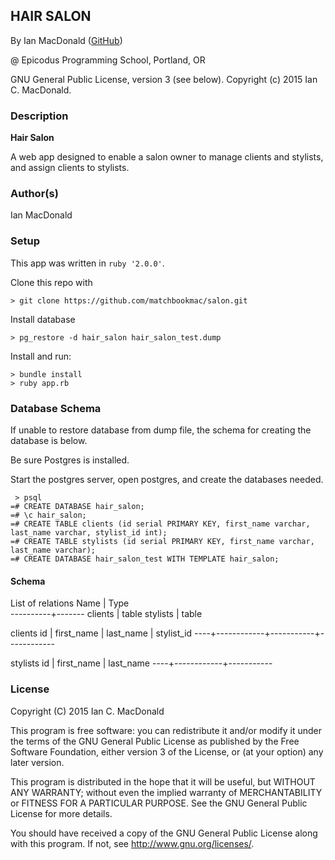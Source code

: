 ## HAIR SALON

<a href="APP LINK IF APPLICABLE" target="#"><APP LINK NAME></a>

By Ian MacDonald (<a href="https://github.com/matchbookmac" target="#">GitHub</a>)

@ Epicodus Programming School, Portland, OR

GNU General Public License, version 3 (see below). Copyright (c) 2015 Ian C. MacDonald.

### Description

**Hair Salon**

A web app designed to enable a salon owner to manage clients and stylists, and assign clients to stylists.

### Author(s)

Ian MacDonald

### Setup

This app was written in `ruby '2.0.0'`.

Clone this repo with
```console
> git clone https://github.com/matchbookmac/salon.git
```
Install database
```console
> pg_restore -d hair_salon hair_salon_test.dump
```

Install and run:
```console
> bundle install
> ruby app.rb
```

### Database Schema

If unable to restore database from dump file, the schema for creating the database is below.

Be sure Postgres is installed.

Start the postgres server, open postgres, and create the databases needed.

```console
 > psql
=# CREATE DATABASE hair_salon;
=# \c hair_salon;
=# CREATE TABLE clients (id serial PRIMARY KEY, first_name varchar, last_name varchar, stylist_id int);
=# CREATE TABLE stylists (id serial PRIMARY KEY, first_name varchar, last_name varchar);
=# CREATE DATABASE hair_salon_test WITH TEMPLATE hair_salon;
```

#### Schema

List of relations
   Name   | Type  
----------+-------
 clients  | table
 stylists | table

clients
id  | first_name | last_name | stylist_id
----+------------+-----------+------------

stylists
id  | first_name | last_name
----+------------+-----------

### License
Copyright  (C)  2015  Ian C. MacDonald

This program is free software: you can redistribute it and/or modify
it under the terms of the GNU General Public License as published by
the Free Software Foundation, either version 3 of the License, or
(at your option) any later version.

This program is distributed in the hope that it will be useful,
but WITHOUT ANY WARRANTY; without even the implied warranty of
MERCHANTABILITY or FITNESS FOR A PARTICULAR PURPOSE.  See the
GNU General Public License for more details.

You should have received a copy of the GNU General Public License
along with this program.  If not, see <http://www.gnu.org/licenses/>.

